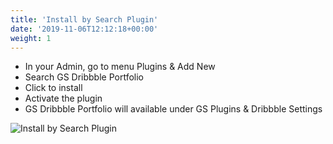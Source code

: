 ```yaml
---
title: 'Install by Search Plugin'
date: '2019-11-06T12:12:18+00:00'
weight: 1
---
```


- In your Admin, go to menu Plugins & Add New
- Search GS Dribbble Portfolio
- Click to install
- Activate the plugin
- GS Dribbble Portfolio will available under GS Plugins & Dribbble Settings

![Install by Search Plugin](../images/Install_by_Search_Plugin_gsd.png)
